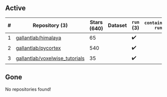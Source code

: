 ## Active
| # | Repository (3) | Stars (640) | Dataset | `run` (3) | `containers-run` |
| --- | --- | --- | --- | --- | --- |
| 1 | [gallantlab/himalaya](https://github.com/gallantlab/himalaya) | 65 |  | :heavy_check_mark: |  |
| 2 | [gallantlab/pycortex](https://github.com/gallantlab/pycortex) | 540 |  | :heavy_check_mark: |  |
| 3 | [gallantlab/voxelwise_tutorials](https://github.com/gallantlab/voxelwise_tutorials) | 35 |  | :heavy_check_mark: |  |

## Gone
No repositories found!
